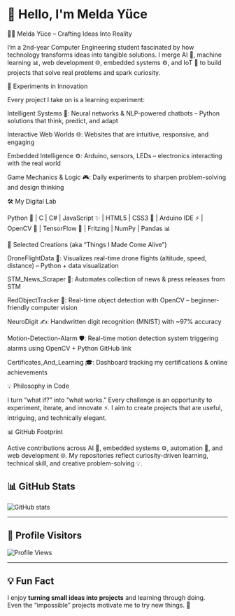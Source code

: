 # 👋 Hello, I'm Melda Yüce

👩‍💻 Melda Yüce – Crafting Ideas Into Reality

I’m a 2nd-year Computer Engineering student fascinated by how technology transforms ideas into tangible solutions. I merge AI 🤖, machine learning 📊, web development 🌐, embedded systems ⚙️, and IoT 🌟 to build projects that solve real problems and spark curiosity.

🔬 Experiments in Innovation

Every project I take on is a learning experiment:

Intelligent Systems 🤖: Neural networks & NLP-powered chatbots – Python solutions that think, predict, and adapt

Interactive Web Worlds 🌐: Websites that are intuitive, responsive, and engaging

Embedded Intelligence ⚙️: Arduino, sensors, LEDs – electronics interacting with the real world

Game Mechanics & Logic 🎮: Daily experiments to sharpen problem-solving and design thinking

🛠 My Digital Lab

Python 🐍 | C | C# | JavaScript ✨ | HTML5 | CSS3 🎨 | Arduino IDE ⚡ | OpenCV 📸 | TensorFlow 🧠 | Fritzing | NumPy | Pandas 📊

🚀 Selected Creations (aka “Things I Made Come Alive”)

DroneFlightData 🚁: Visualizes real-time drone flights (altitude, speed, distance) – Python + data visualization

STM_News_Scraper 📰: Automates collection of news & press releases from STM

RedObjectTracker 🔴: Real-time object detection with OpenCV – beginner-friendly computer vision

NeuroDigit ✍️: Handwritten digit recognition (MNIST) with ~97% accuracy

Motion-Detection-Alarm 🛡️: Real-time motion detection system triggering alarms using OpenCV + Python GitHub link

Certificates_And_Learning 🎓: Dashboard tracking my certifications & online achievements

💡 Philosophy in Code

I turn “what if?” into “what works.” Every challenge is an opportunity to experiment, iterate, and innovate ⚡. I aim to create projects that are useful, intriguing, and technically elegant.

📊 GitHub Footprint

Active contributions across AI 🤖, embedded systems ⚙️, automation 🔄, and web development 🌐. My repositories reflect curiosity-driven learning, technical skill, and creative problem-solving 💡.
## 📊 GitHub Stats
![GitHub stats](https://github-readme-stats.vercel.app/api?username=MeldaYuceee&show_icons=true&theme=radical)

---

## 👀 Profile Visitors
![Profile Views](https://komarev.com/ghpvc/?username=Melda-Yuce&color=blue)

---

## 💡 Fun Fact
I enjoy **turning small ideas into projects** and learning through doing.  
Even the “impossible” projects motivate me to try new things. 🌟
